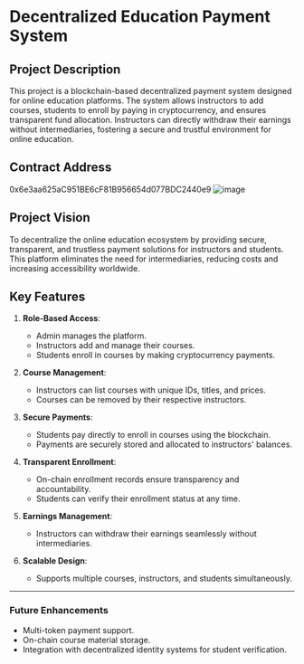 # Decentralized Education Payment System

## Project Description
This project is a blockchain-based decentralized payment system designed for online education platforms. The system allows instructors to add courses, students to enroll by paying in cryptocurrency, and ensures transparent fund allocation. Instructors can directly withdraw their earnings without intermediaries, fostering a secure and trustful environment for online education.

## Contract Address
0x6e3aa625aC951BE6cF81B956654d077BDC2440e9
![image](https://github.com/user-attachments/assets/cd8a9265-531e-465c-aeb0-488f5ebf5241)


## Project Vision
To decentralize the online education ecosystem by providing secure, transparent, and trustless payment solutions for instructors and students. This platform eliminates the need for intermediaries, reducing costs and increasing accessibility worldwide.

## Key Features
1. **Role-Based Access**:
   - Admin manages the platform.
   - Instructors add and manage their courses.
   - Students enroll in courses by making cryptocurrency payments.

2. **Course Management**:
   - Instructors can list courses with unique IDs, titles, and prices.
   - Courses can be removed by their respective instructors.

3. **Secure Payments**:
   - Students pay directly to enroll in courses using the blockchain.
   - Payments are securely stored and allocated to instructors' balances.

4. **Transparent Enrollment**:
   - On-chain enrollment records ensure transparency and accountability.
   - Students can verify their enrollment status at any time.

5. **Earnings Management**:
   - Instructors can withdraw their earnings seamlessly without intermediaries.

6. **Scalable Design**:
   - Supports multiple courses, instructors, and students simultaneously.

---

### Future Enhancements
- Multi-token payment support.
- On-chain course material storage.
- Integration with decentralized identity systems for student verification.
